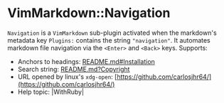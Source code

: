 # VimMarkdown::Navigation

`Navigation` is a `VimMarkdown` sub-plugin activated when
the markdown's metadata key `Plugins:` contains the string `"navigation"`.
It automates markdown file navigation via the `<Enter>` and `<Back>` keys.
Supports:

* Anchors to headings:
  [README.md#Installation](README.md#Installation)
* Search string:
  [README.md?Copyright](README.md?Copyright)
* URL opened by linux's `xdg-open`:
  [https://github.com/carlosjhr64/](https://github.com/carlosjhr64/)
* Help topic:
  |WithRuby|
